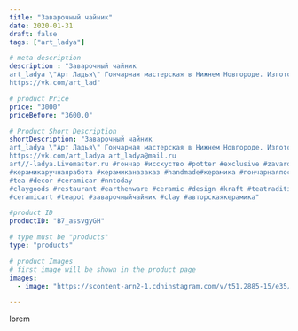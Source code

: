 ```yaml
---
title: "Заварочный чайник"
date: 2020-01-31
draft: false
tags: ["art_ladya"]

# meta description
description : "Заварочный чайник 
art_ladya \"Арт Ладья\" Гончарная мастерская в Нижнем Новгороде. Изготовление керамики и мастер//-классы по обучению. 
https://vk.com/art_lad"

# product Price
price: "3000"
priceBefore: "3600.0"

# Product Short Description
shortDescription: "Заварочный чайник 
art_ladya \"Арт Ладья\" Гончарная мастерская в Нижнем Новгороде. Изготовление керамики и мастер//-классы по обучению. 
https://vk.com/art_ladya art_ladya@mail.ru
art//-ladya.Livemaster.ru #гончар #исскуство #potter #exclusive #zavarotnyuk
#керамикаручнаяработа #керамиканазаказ #handmade#керамика #гончарнаяпосуда #эксклюзивнаякерамика #painter
#tea #decor #ceramicar #nntoday
#claygoods #restaurant #earthenware #ceramic #design #kraft #teatradition
#ceramicart #teapot #заварочныйчайник #clay #авторскаякерамика"

#product ID
productID: "B7_assvgyGH"

# type must be "products"
type: "products"

# product Images
# first image will be shown in the product page
images:
  - image: "https://scontent-arn2-1.cdninstagram.com/v/t51.2885-15/e35/s1080x1080/82402834_618624422302093_2252444549139227264_n.jpg?tp=1&_nc_ht=scontent-arn2-1.cdninstagram.com&_nc_cat=101&_nc_ohc=9-i3RAC6uz4AX9XetoE&ccb=7-4&oh=e39a6002b995cc2cb1af113d80827ba0&oe=6085134D&_nc_sid=86f79a&ig_cache_key=MjIzMzYyMTM2MTEwNzA4MzY1NQ%3D%3D.2-ccb7-4"

---
```

lorem
